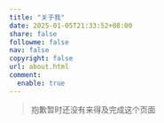 ```yaml
---
title: "关于我"
date: 2025-01-05T21:33:52+08:00
share: false
followme: false
nav: false
copyright: false
url: about.html
comment:
  enable: true
---
```


> 抱歉暂时还没有来得及完成这个页面
